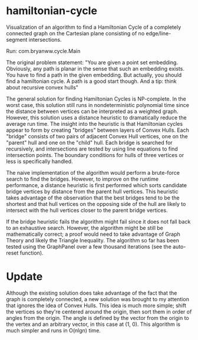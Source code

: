 hamiltonian-cycle
=================

Visualization of an algorithm to find a Hamiltonian Cycle of a completely connected graph on the Cartesian plane consisting of no edge/line-segment intersections.

Run:  com.bryanww.cycle.Main


The original problem statement:
"You are given a point set embedding. Obviously, any path is planar in the sense that such an embedding exists. You have to find a path in the given embedding. But actually, you should find a hamiltonian cycle. A path is a good start though.
And a tip: think about recursive convex hulls"

The general solution for finding Hamiltonian Cycles is NP-complete.  In the worst case, this solution still runs in nondeterministic polynomial time since the distance between vertices can be interpreted as a weighted graph.  However, this solution uses a distance heuristic to dramatically reduce the average run time.  The insight into the heuristic is that Hamiltonian cycles appear to form by creating "bridges" between layers of Convex Hulls.  Each "bridge" consists of two pairs of adjacent Convex Hull vertices, one on the "parent" hull and one on the "child" hull.  Each bridge is searched for recursively, and intersections are tested by using line equations to find intersection points.  The boundary conditions for hulls of three vertices or less is specifically handled.

The naive implementation of the algorithm would perform a brute-force search to find the bridges.  However, to improve on the runtime performance, a distance heuristic is first performed which sorts candidate bridge vertices by distance from the parent hull vertices.  This heuristic takes advantage of the observation that the best bridges tend to be the shortest and that hull vertices on the opposing side of the hull are likely to intersect with the hull vertices closer to the parent bridge vertices.

If the bridge heuristic fails the algorithm might fail since it does not fall back to an exhaustive search.  However, the algorithm might be still be mathematically correct; a proof would need to take advantage of Graph Theory and likely the Triangle Inequality.  The algorithm so far has been tested using the GraphPanel over a few thousand iterations (see the auto-reset function).


Update
======

Although the existing solution does take advantage of the fact that the graph is completely connected, a new solution was brought to my attention that ignores the idea of Convex Hulls.  This idea is much more simple; shift the vertices so they're centered around the origin, then sort them in order of angles from the origin.  The angle is defined by the vector from the origin to the vertex and an arbitrary vector, in this case at (1, 0).  This algorithm is much simpler and runs in O(nlgn) time.
